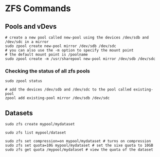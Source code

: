 # ZFS Commands

## Pools and vDevs

``` title="Create a mirrored pool"
# create a new pool called new-pool using the devices /dev/sdb and /dev/sdc in a mirror
sudo zpool create new-pool mirror /dev/sdb /dev/sdc
# you can also use the -m option to specify the mount point
# the default mount point is /poolname
sudo zpool create -m /usr/sharepool new-pool mirror /dev/sdb /dev/sdc
```

### Checking the status of all zfs pools
```
sudo zpool status
```

``` title="Adding devices to an existing ZFS pool"
# add the devices /dev/sdb and /dev/sdc to the pool called existing-pool 
zpool add existing-pool mirror /dev/sdb /dev/sdc
```

## Datasets
``` title="Create a dataset named 'mydataset' on the pool 'mypool'"
sudo zfs create mypool/mydataset
``` 

```title="Check the dataset size"
sudo zfs list mypool/dataset
```

``` title="Set additional properties"
sudo zfs set compression=on mypool/mydataset # turns on compression
sudo zfs set quota=10G mypool/mydataset # set the sixe quota to 10GB
sudo zfs get quota /mypool/mydataset # view the quota of the dataset
```
